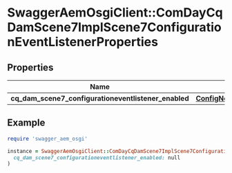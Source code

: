 # SwaggerAemOsgiClient::ComDayCqDamScene7ImplScene7ConfigurationEventListenerProperties

## Properties

| Name | Type | Description | Notes |
| ---- | ---- | ----------- | ----- |
| **cq_dam_scene7_configurationeventlistener_enabled** | [**ConfigNodePropertyBoolean**](ConfigNodePropertyBoolean.md) |  | [optional] |

## Example

```ruby
require 'swagger_aem_osgi'

instance = SwaggerAemOsgiClient::ComDayCqDamScene7ImplScene7ConfigurationEventListenerProperties.new(
  cq_dam_scene7_configurationeventlistener_enabled: null
)
```

